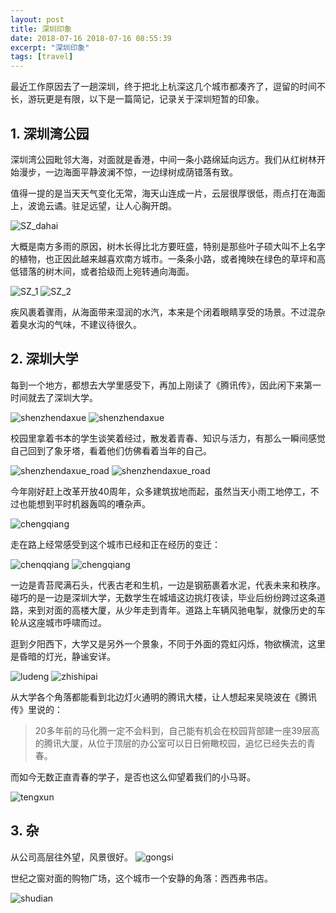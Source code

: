 ```yaml
---
layout: post
title: 深圳印象
date: 2018-07-16 2018-07-16 08:55:39
excerpt: "深圳印象"
tags: [travel]
---
```


最近工作原因去了一趟深圳，终于把北上杭深这几个城市都凑齐了，逗留的时间不长，游玩更是有限，以下是一篇简记，记录关于深圳短暂的印象。

<!--more-->

## 1. 深圳湾公园

深圳湾公园毗邻大海，对面就是香港，中间一条小路绵延向远方。我们从红树林开始漫步，一边海面平静波澜不惊，一边绿树成荫错落有致。

值得一提的是当天天气变化无常，海天山连成一片，云层很厚很低，雨点打在海面上，波诡云谲。驻足远望，让人心胸开朗。

![SZ_dahai](assets/images/SZ_dahai.jpeg)

大概是南方多雨的原因，树木长得比北方要旺盛，特别是那些叶子硕大叫不上名字的植物，也正因此越来越喜欢南方城市。一条条小路，或者掩映在绿色的草坪和高低错落的树木间，或者拾级而上宛转通向海面。

![SZ_1](assets/images/SZ_1.jpeg)
![SZ_2](assets/images/SZ_2.jpeg)

疾风裹着骤雨，从海面带来湿润的水汽，本来是个闭着眼睛享受的场景。不过混杂着臭水沟的气味，不建议待很久。

## 2. 深圳大学

每到一个地方，都想去大学里感受下，再加上刚读了《腾讯传》，因此闲下来第一时间就去了深圳大学。

![shenzhendaxue](assets/images/SZ_daxue.jpeg)
![shenzhendaxue](assets/images/SZ_daxue2.jpeg)

校园里拿着书本的学生谈笑着经过，散发着青春、知识与活力，有那么一瞬间感觉自己回到了象牙塔，看着他们仿佛看着当年的自己。

![shenzhendaxue_road](assets/images/SZ_daxue_road1.jpeg)
![shenzhendaxue_road](assets/images/SZ_daxue_road2.jpeg)

今年刚好赶上改革开放40周年，众多建筑拔地而起，虽然当天小雨工地停工，不过也能想到平时机器轰鸣的嘈杂声。

![chengqiang](assets/images/SZ_chengqiang1.jpeg)

走在路上经常感受到这个城市已经和正在经历的变迁：

![chenqqiang](assets/images/SZ_chengqiang2.jpeg)
![chengqiang](assets/images/SZ_chengqiang3.jpeg)

一边是青苔爬满石头，代表古老和生机，一边是钢筋裹着水泥，代表未来和秩序。碰巧的是一边是深圳大学，无数学生在城墙这边挑灯夜读，毕业后纷纷跨过这条道路，来到对面的高楼大厦，从少年走到青年。道路上车辆风驰电掣，就像历史的车轮从这座城市呼啸而过。

逛到夕阳西下，大学又是另外一个景象，不同于外面的霓虹闪烁，物欲横流，这里是昏暗的灯光，静谧安详。

![ludeng](assets/images/SZ_ludeng.jpeg)
![zhishipai](assets/images/SZ_zhishipai.jpeg)

从大学各个角落都能看到北边灯火通明的腾讯大楼，让人想起来吴晓波在《腾讯传》里说的：

>20多年前的马化腾一定不会料到，自己能有机会在校园背部建一座39层高的腾讯大厦，从位于顶层的办公室可以日日俯瞰校园，追忆已经失去的青春。

而如今无数正直青春的学子，是否也这么仰望着我们的小马哥。

![tengxun](assets/images/SZ_tengxun.jpeg)

## 3. 杂

从公司高层往外望，风景很好。
![gongsi](assets/images/SZ_gongsi.jpeg)

世纪之窗对面的购物广场，这个城市一个安静的角落：西西弗书店。

![shudian](assets/images/SZ_shudian.jpeg)
